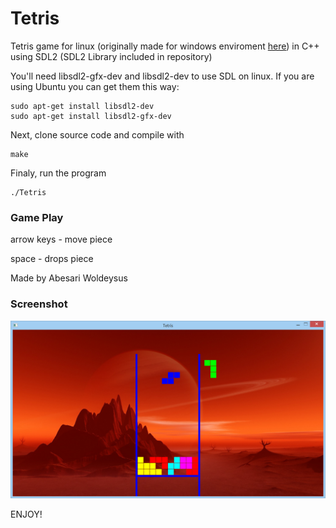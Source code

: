 
# Tetris 
Tetris game for linux (originally made for windows enviroment [here](https://github.com/abesary/tetris)) in C++ using SDL2 (SDL2 Library included in repository)

You'll need libsdl2-gfx-dev and libsdl2-dev to use SDL on linux. If you are using Ubuntu you can get them this way: 
```
sudo apt-get install libsdl2-dev 
sudo apt-get install libsdl2-gfx-dev
```

Next, clone source code and compile with
```
make
```

Finaly, run the program
```
./Tetris
```
### Game Play
arrow keys - move piece

space      - drops piece

Made by Abesari Woldeysus

### Screenshot
![alt text](Tetris-screenshot.png "Screenshot")

ENJOY!



